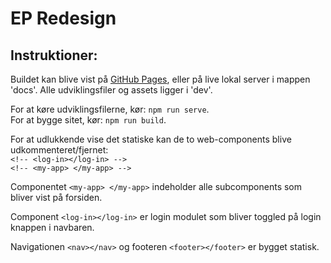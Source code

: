 # EP Redesign

## Instruktioner:

Buildet kan blive vist på [GitHub Pages](https://orindholt.github.io/ep-redesign-lit/), eller på live lokal server i mappen 'docs'.
Alle udviklingsfiler og assets ligger i 'dev'.

For at køre udviklingsfilerne, kør: `npm run serve`.
<br/>For at bygge sitet, kør: `npm run build`.

For at udlukkende vise det statiske kan de to web-components blive udkommenteret/fjernet:
<br/>`<!-- <log-in></log-in> -->`<br/>
`<!-- <my-app> </my-app> -->`

Componentet `<my-app> </my-app>` indeholder alle subcomponents som bliver vist på forsiden.

Component `<log-in></log-in>` er login modulet som bliver toggled på login knappen i navbaren.

Navigationen `<nav></nav>` og footeren `<footer></footer>` er bygget statisk.
